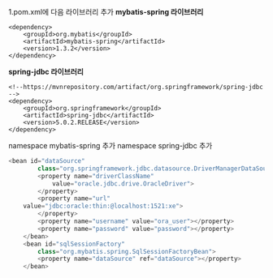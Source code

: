 1.pom.xml에 다음 라이브러리 추가
**mybatis-spring 라이브러리**
<!-- https://mvnrepository.com/artifact/org.mybatis/mybatis-spring -->
    <dependency>
        <groupId>org.mybatis</groupId>
        <artifactId>mybatis-spring</artifactId>
        <version>1.3.2</version>
    </dependency>



**spring-jdbc 라이브러리**

    <!--https://mvnrepository.com/artifact/org.springframework/spring-jdbc -->
    <dependency>
        <groupId>org.springframework</groupId>
        <artifactId>spring-jdbc</artifactId>
        <version>5.0.2.RELEASE</version>
    </dependency>

namespace mybatis-spring 추가
namespace spring-jdbc 추가
```java
<bean id="dataSource"
		class="org.springframework.jdbc.datasource.DriverManagerDataSource">
		<property name="driverClassName"
			value="oracle.jdbc.drive.OracleDriver">
		</property>
		<property name="url"
	value="jdbc:oracle:thin:@localhost:1521:xe">
		</property>
		<property name="username" value="ora_user"></property>
		<property name="password" value="password"></property>
	</bean>
	<bean id="sqlSessionFactory"
		class="org.mybatis.spring.SqlSessionFactoryBean">
		<property name="dataSource" ref="dataSource"></property>
	</bean>
```
<!--stackedit_data:
eyJoaXN0b3J5IjpbLTE4MTE0MjY5NjksMTc2MDA3MzI3MiwtOD
QyNDcwNDYzLC04MjkwODY1MjcsLTg4ODQzNjc4MV19
-->